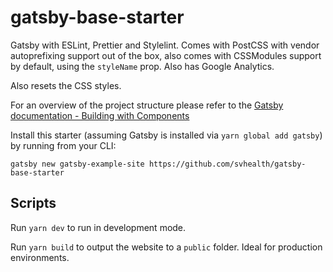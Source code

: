 # gatsby-base-starter
Gatsby with ESLint, Prettier and Stylelint. Comes with PostCSS with vendor autoprefixing support out of the box, also comes with CSSModules support by default, using the `styleName` prop. Also has Google Analytics.

Also resets the CSS styles.

For an overview of the project structure please refer to the [Gatsby documentation - Building with Components](https://www.gatsbyjs.org/docs/building-with-components/)

Install this starter (assuming Gatsby is installed via `yarn global add gatsby`) by running from your CLI:
```
gatsby new gatsby-example-site https://github.com/svhealth/gatsby-base-starter
```

## Scripts
Run `yarn dev` to run in development mode.

Run `yarn build` to output the website to a `public` folder. Ideal for production environments.
